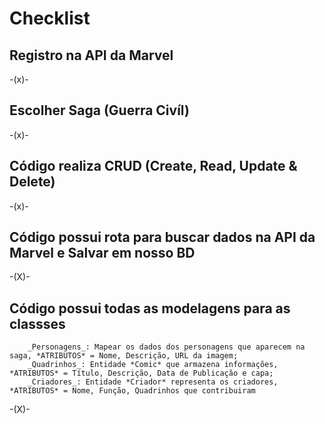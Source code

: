 # Checklist

## Registro na API da Marvel
-(x)-

## Escolher Saga (Guerra Civíl)
-(x)-

## Código realiza CRUD (Create, Read, Update & Delete)
-(x)-

## Código possui rota para buscar dados na API da Marvel e Salvar em nosso BD
-(X)-

## Código possui todas as modelagens para as classses
        _Personagens_: Mapear os dados dos personagens que aparecem na saga, *ATRIBUTOS* = Nome, Descrição, URL da imagem;
        _Quadrinhos_: Entidade *Comic* que armazena informações, *ATRIBUTOS* = Título, Descrição, Data de Publicação e capa;
        _Criadores_: Entidade *Criador* representa os criadores, *ATRIBUTOS* = Nome, Função, Quadrinhos que contribuiram
-(X)-        
